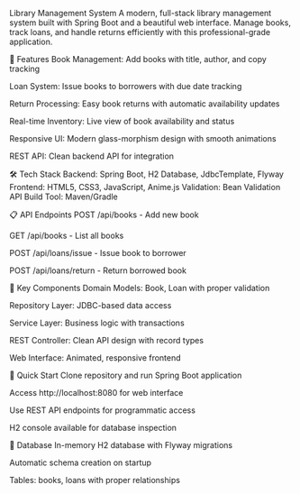Library Management System
A modern, full-stack library management system built with Spring Boot and a beautiful web interface. Manage books, track loans, and handle returns efficiently with this professional-grade application.

🚀 Features
Book Management: Add books with title, author, and copy tracking

Loan System: Issue books to borrowers with due date tracking

Return Processing: Easy book returns with automatic availability updates

Real-time Inventory: Live view of book availability and status

Responsive UI: Modern glass-morphism design with smooth animations

REST API: Clean backend API for integration

🛠️ Tech Stack
Backend: Spring Boot, H2 Database, JdbcTemplate, Flyway
Frontend: HTML5, CSS3, JavaScript, Anime.js
Validation: Bean Validation API
Build Tool: Maven/Gradle

📋 API Endpoints
POST /api/books - Add new book

GET /api/books - List all books

POST /api/loans/issue - Issue book to borrower

POST /api/loans/return - Return borrowed book

🎯 Key Components
Domain Models: Book, Loan with proper validation

Repository Layer: JDBC-based data access

Service Layer: Business logic with transactions

REST Controller: Clean API design with record types

Web Interface: Animated, responsive frontend

🚦 Quick Start
Clone repository and run Spring Boot application

Access http://localhost:8080 for web interface

Use REST API endpoints for programmatic access

H2 console available for database inspection

💾 Database
In-memory H2 database with Flyway migrations

Automatic schema creation on startup

Tables: books, loans with proper relationships
